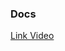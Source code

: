 ### Docs

[Link Video](https://drive.google.com/drive/folders/1EZXWUU0G6sdKuEes-aWVyLkW-nfSnQJ_?usp=sharing)
